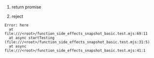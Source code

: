 1. return promise

2. reject
```undefined
Error: here
  at file:///<root>/function_side_effects_snapshot_basic.test.mjs:69:11
  at async startTesting (file:///<root>/function_side_effects_snapshot_basic.test.mjs:31:5)
  at async file:///<root>/function_side_effects_snapshot_basic.test.mjs:41:1
```